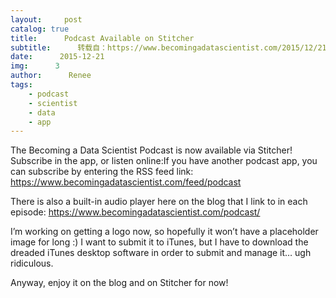 ```yaml
---
layout:     post
catalog: true
title:      Podcast Available on Stitcher
subtitle:      转载自：https://www.becomingadatascientist.com/2015/12/21/podcast-available-on-stitcher/
date:      2015-12-21
img:      3
author:      Renee
tags:
    - podcast
    - scientist
    - data
    - app
---
```


The Becoming a Data Scientist Podcast is now available via Stitcher! Subscribe in the app, or listen online:If you have another podcast app, you can subscribe by entering the RSS feed link: https://www.becomingadatascientist.com/feed/podcast

There is also a built-in audio player here on the blog that I link to in each episode: https://www.becomingadatascientist.com/podcast/

I’m working on getting a logo now, so hopefully it won’t have a placeholder image for long :) I want to submit it to iTunes, but I have to download the dreaded iTunes desktop software in order to submit and manage it… ugh ridiculous.

Anyway, enjoy it on the blog and on Stitcher for now!
